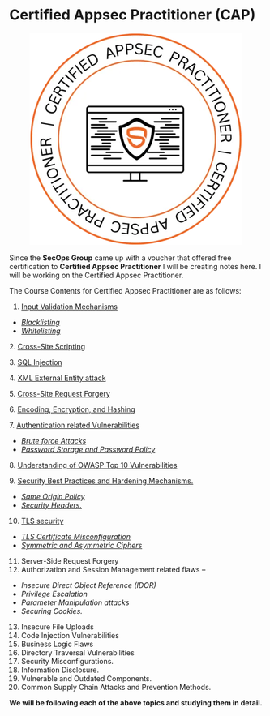 # Certified Appsec Practitioner (CAP)

<figure><img src=".gitbook/assets/image (1) (1).png" alt=""><figcaption></figcaption></figure>



Since the **SecOps Group** came up with a voucher that offered free certification to **Certified Appsec Practitioner** I will be creating notes here. I will be working on the Certified Appsec Practitioner.

The Course Contents for Certified Appsec Practitioner are as follows:

1. [Input Validation Mechanisms](input-validation-mechanisms.md)

* [_Blacklisting_](whitelisting-and-blacklisting.md)
* [_Whitelisting_](whitelisting-and-blacklisting.md)

2\. [Cross-Site Scripting](cross-site-scripting.md)

3\. [SQL Injection](sql-injection.md)

4\. [XML External Entity attack](xml-external-entity-attack.md)

5\. [Cross-Site Request Forgery](cross-site-request-forgery.md)

6\. [Encoding, Encryption, and Hashing](encoding-encryption-and-hashing.md)

7\. [Authentication related Vulnerabilities](authentication-related-vulnerabilities.md)

* [_Brute force Attacks_](brute-force-attacks.md)
* [_Password Storage and Password Policy_](password-storage-and-password-policy.md)

8\. [Understanding of OWASP Top 10 Vulnerabilities](understanding-of-owasp-top-10-vulnerabilities.md)

9\. [Security Best Practices and Hardening Mechanisms.](same-origin-policy.md)

* [_Same Origin Policy_](same-origin-policy.md)
* [_Security Headers._](security-headers..md)

10. [TLS security](tls-security.md)

* [_TLS Certificate Misconfiguration_](tls-security.md)
* [_Symmetric and Asymmetric Ciphers_](tls-security.md)

11. Server-Side Request Forgery
12. &#x20;Authorization and Session Management related flaws –

* _Insecure Direct Object Reference (IDOR)_
* _Privilege Escalation_
* _Parameter Manipulation attacks_
* _Securing Cookies._

13. Insecure File Uploads
14. Code Injection Vulnerabilities
15. Business Logic Flaws
16. Directory Traversal Vulnerabilities
17. Security Misconfigurations.
18. Information Disclosure.
19. Vulnerable and Outdated Components.
20. Common Supply Chain Attacks and Prevention Methods.



**We will be following each of the above topics and studying them in detail.**
